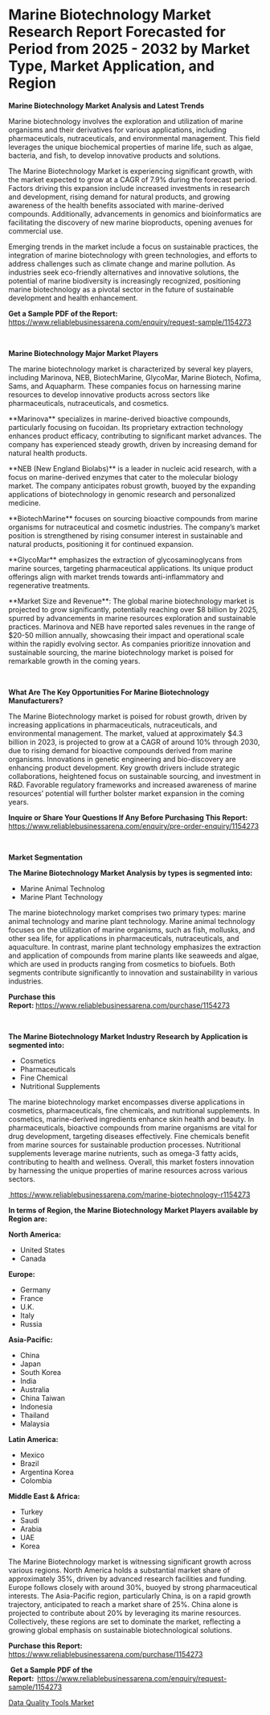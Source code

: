 <p><h1>Marine Biotechnology Market Research Report Forecasted for Period from 2025 -  2032 by Market Type, Market Application, and Region</h1></p><p><strong>Marine Biotechnology Market Analysis and Latest Trends</strong></p>
<p><p>Marine biotechnology involves the exploration and utilization of marine organisms and their derivatives for various applications, including pharmaceuticals, nutraceuticals, and environmental management. This field leverages the unique biochemical properties of marine life, such as algae, bacteria, and fish, to develop innovative products and solutions. </p><p>The Marine Biotechnology Market is experiencing significant growth, with the market expected to grow at a CAGR of 7.9% during the forecast period. Factors driving this expansion include increased investments in research and development, rising demand for natural products, and growing awareness of the health benefits associated with marine-derived compounds. Additionally, advancements in genomics and bioinformatics are facilitating the discovery of new marine bioproducts, opening avenues for commercial use. </p><p>Emerging trends in the market include a focus on sustainable practices, the integration of marine biotechnology with green technologies, and efforts to address challenges such as climate change and marine pollution. As industries seek eco-friendly alternatives and innovative solutions, the potential of marine biodiversity is increasingly recognized, positioning marine biotechnology as a pivotal sector in the future of sustainable development and health enhancement.</p></p>
<p><strong>Get a Sample PDF of the Report:&nbsp;</strong> <a href="https://www.reliablebusinessarena.com/enquiry/request-sample/1154273?utm_campaign=2039&utm_medium=2&utm_source=Github&utm_content=ia&utm_term=11032025&utm_id=marine-biotechnology">https://www.reliablebusinessarena.com/enquiry/request-sample/1154273</a></p>
<p>&nbsp;</p>
<p><strong>Marine Biotechnology Major Market Players</strong></p>
<p><p>The marine biotechnology market is characterized by several key players, including Marinova, NEB, BiotechMarine, GlycoMar, Marine Biotech, Nofima, Sams, and Aquapharm. These companies focus on harnessing marine resources to develop innovative products across sectors like pharmaceuticals, nutraceuticals, and cosmetics.</p><p>**Marinova** specializes in marine-derived bioactive compounds, particularly focusing on fucoidan. Its proprietary extraction technology enhances product efficacy, contributing to significant market advances. The company has experienced steady growth, driven by increasing demand for natural health products.</p><p>**NEB (New England Biolabs)** is a leader in nucleic acid research, with a focus on marine-derived enzymes that cater to the molecular biology market. The company anticipates robust growth, buoyed by the expanding applications of biotechnology in genomic research and personalized medicine.</p><p>**BiotechMarine** focuses on sourcing bioactive compounds from marine organisms for nutraceutical and cosmetic industries. The company’s market position is strengthened by rising consumer interest in sustainable and natural products, positioning it for continued expansion.</p><p>**GlycoMar** emphasizes the extraction of glycosaminoglycans from marine sources, targeting pharmaceutical applications. Its unique product offerings align with market trends towards anti-inflammatory and regenerative treatments.</p><p>**Market Size and Revenue**: The global marine biotechnology market is projected to grow significantly, potentially reaching over $8 billion by 2025, spurred by advancements in marine resources exploration and sustainable practices. Marinova and NEB have reported sales revenues in the range of $20-50 million annually, showcasing their impact and operational scale within the rapidly evolving sector. As companies prioritize innovation and sustainable sourcing, the marine biotechnology market is poised for remarkable growth in the coming years.</p></p>
<p>&nbsp;</p>
<p><strong>What Are The Key Opportunities For Marine Biotechnology Manufacturers?</strong></p>
<p><p>The Marine Biotechnology market is poised for robust growth, driven by increasing applications in pharmaceuticals, nutraceuticals, and environmental management. The market, valued at approximately $4.3 billion in 2023, is projected to grow at a CAGR of around 10% through 2030, due to rising demand for bioactive compounds derived from marine organisms. Innovations in genetic engineering and bio-discovery are enhancing product development. Key growth drivers include strategic collaborations, heightened focus on sustainable sourcing, and investment in R&D. Favorable regulatory frameworks and increased awareness of marine resources’ potential will further bolster market expansion in the coming years.</p></p>
<p><strong>Inquire or Share Your Questions If Any Before Purchasing This Report:</strong> <a href="https://www.reliablebusinessarena.com/enquiry/pre-order-enquiry/1154273?utm_campaign=2039&utm_medium=2&utm_source=Github&utm_content=ia&utm_term=11032025&utm_id=marine-biotechnology">https://www.reliablebusinessarena.com/enquiry/pre-order-enquiry/1154273</a></p>
<p>&nbsp;</p>
<p><strong>Market Segmentation</strong></p>
<p><strong>The Marine Biotechnology Market Analysis by types is segmented into:</strong></p>
<p><ul><li>Marine Animal Technolog</li><li>Marine Plant Technology</li></ul></p>
<p><p>The marine biotechnology market comprises two primary types: marine animal technology and marine plant technology. Marine animal technology focuses on the utilization of marine organisms, such as fish, mollusks, and other sea life, for applications in pharmaceuticals, nutraceuticals, and aquaculture. In contrast, marine plant technology emphasizes the extraction and application of compounds from marine plants like seaweeds and algae, which are used in products ranging from cosmetics to biofuels. Both segments contribute significantly to innovation and sustainability in various industries.</p></p>
<p><strong>Purchase this Report:&nbsp;</strong><a href="https://www.reliablebusinessarena.com/purchase/1154273?utm_campaign=2039&utm_medium=2&utm_source=Github&utm_content=ia&utm_term=11032025&utm_id=marine-biotechnology">https://www.reliablebusinessarena.com/purchase/1154273</a></p>
<p>&nbsp;</p>
<p><strong>The Marine Biotechnology Market Industry Research by Application is segmented into:</strong></p>
<p><ul><li>Cosmetics</li><li>Pharmaceuticals</li><li>Fine Chemical</li><li>Nutritional Supplements</li></ul></p>
<p><p>The marine biotechnology market encompasses diverse applications in cosmetics, pharmaceuticals, fine chemicals, and nutritional supplements. In cosmetics, marine-derived ingredients enhance skin health and beauty. In pharmaceuticals, bioactive compounds from marine organisms are vital for drug development, targeting diseases effectively. Fine chemicals benefit from marine sources for sustainable production processes. Nutritional supplements leverage marine nutrients, such as omega-3 fatty acids, contributing to health and wellness. Overall, this market fosters innovation by harnessing the unique properties of marine resources across various sectors.</p></p>
<p><a href="https://www.reliablebusinessarena.com/marine-biotechnology-r1154273?utm_campaign=2039&utm_medium=2&utm_source=Github&utm_content=ia&utm_term=11032025&utm_id=marine-biotechnology">&nbsp;https://www.reliablebusinessarena.com/marine-biotechnology-r1154273</a></p>
<p><strong>In terms of Region, the Marine Biotechnology Market Players available by Region are:</strong></p>
<p>
    <p> <strong> North America: </strong>
        <ul>
            <li>United States</li>
            <li>Canada</li>
        </ul>
        </p> 
    <p> <strong> Europe: </strong>
        <ul>
            <li>Germany</li>
            <li>France</li>
            <li>U.K.</li>
            <li>Italy</li>
            <li>Russia</li>
        </ul>
        </p> 
    <p> <strong> Asia-Pacific: </strong>
        <ul>
            <li>China</li>
            <li>Japan</li>
            <li>South Korea</li>
            <li>India</li>
            <li>Australia</li>
            <li>China Taiwan</li>
            <li>Indonesia</li>
            <li>Thailand</li>
            <li>Malaysia</li>
        </ul>
        </p> 
    <p> <strong> Latin America: </strong>
        <ul>
            <li>Mexico</li>
            <li>Brazil</li>
            <li>Argentina Korea</li>
            <li>Colombia</li>
        </ul>
        </p> 
    <p> <strong> Middle East & Africa: </strong>
        <ul>
            <li>Turkey</li>
            <li>Saudi</li>
            <li>Arabia</li>
            <li>UAE</li>
            <li>Korea</li>
        </ul>
    </p>
    </p>
<p><p>The Marine Biotechnology market is witnessing significant growth across various regions. North America holds a substantial market share of approximately 35%, driven by advanced research facilities and funding. Europe follows closely with around 30%, buoyed by strong pharmaceutical interests. The Asia-Pacific region, particularly China, is on a rapid growth trajectory, anticipated to reach a market share of 25%. China alone is projected to contribute about 20% by leveraging its marine resources. Collectively, these regions are set to dominate the market, reflecting a growing global emphasis on sustainable biotechnological solutions.</p></p>
<p><strong>Purchase this Report: </strong><a href="https://www.reliablebusinessarena.com/purchase/1154273?utm_campaign=2039&utm_medium=2&utm_source=Github&utm_content=ia&utm_term=11032025&utm_id=marine-biotechnology">https://www.reliablebusinessarena.com/purchase/1154273</a></p>
<p>&nbsp;<strong>Get a Sample PDF of the Report:&nbsp;&nbsp;</strong><a href="https://www.reliablebusinessarena.com/enquiry/request-sample/1154273?utm_campaign=2039&utm_medium=2&utm_source=Github&utm_content=ia&utm_term=11032025&utm_id=marine-biotechnology">https://www.reliablebusinessarena.com/enquiry/request-sample/1154273</a></p>
<p><strong></strong></p>
<p><p><a href="https://github.com/indrystar/Market-Research-Report-List-5/blob/main/data-quality-tools-market.md?utm_campaign=2039&utm_medium=2&utm_source=Github&utm_content=ia&utm_term=11032025&utm_id=marine-biotechnology">Data Quality Tools Market</a></p></p>